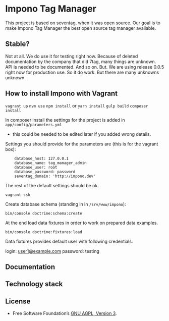 # Impono Tag Manager

This project is based on seventag, when it was open source. Our goal is to make
Impono Tag Manager the best open source tag manager available.

## Stable?
Not at all. We do use it for testing right now. Because of deleted documentation 
by the company that did 7tag, many things are unknown. API is needed to be 
documented. And so on. But. We are using release 0.0.5 right now for production
use. So it do work. But there are many unknowns unknown.

## How to install Impono with Vagrant

`vagrant up`
`nvm use`
`npm install` or `yarn install`
`gulp build`
`composer install`

In composer install the settings for the project is added in `app/config/parameters.yml` 
- this could be needed to be edited later if you added wrong details.

Settings you should provide for the parameters are (this is for the vagrant box):

```
    database_host: 127.0.0.1
    database_name: tag_manager_admin
    database_user: root
    database_password: password
    seventag_domain: 'http://impono.dev'

```

The rest of the default settings should be ok.

`vagrant ssh`

Create database schema (standing in in `/srv/www/impono`):

`bin/console doctrine:schema:create`

At the end load data fixtures in order to work on prepared data examples.

`bin/console doctrine:fixtures:load`

Data fixtures provides default user with following credentials:

login: user1@example.com
password: testing


## Documentation

## Technology stack

## License
- Free Software Foundation’s [GNU AGPL, Version 3](LICENSE).


